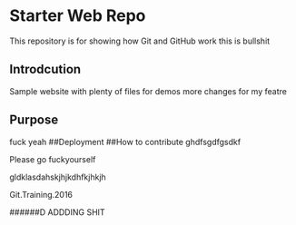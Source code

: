 # Starter Web Repo

This repository is for showing how Git and GitHub work
this is bullshit
## Introdcution

Sample website with plenty of files for demos
more changes for my featre
## Purpose
fuck yeah
##Deployment
##How to contribute
ghdfsgdfgsdkf

Please go fuckyourself


gldklasdahskjhjkdhfkjhkjh


Git.Training.2016


######D ADDDING SHIT
